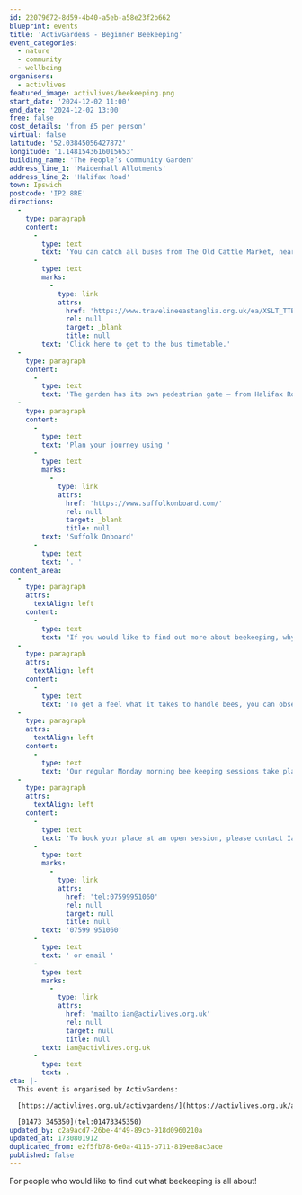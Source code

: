```yaml
---
id: 22079672-8d59-4b40-a5eb-a58e23f2b662
blueprint: events
title: 'ActivGardens - Beginner Beekeeping'
event_categories:
  - nature
  - community
  - wellbeing
organisers:
  - activlives
featured_image: activlives/beekeeping.png
start_date: '2024-12-02 11:00'
end_date: '2024-12-02 13:00'
free: false
cost_details: 'from £5 per person'
virtual: false
latitude: '52.03845056427872'
longitude: '1.1481543616015653'
building_name: 'The People’s Community Garden'
address_line_1: 'Maidenhall Allotments'
address_line_2: 'Halifax Road'
town: Ipswich
postcode: 'IP2 8RE'
directions:
  -
    type: paragraph
    content:
      -
        type: text
        text: 'You can catch all buses from The Old Cattle Market, near The Buttermarket shopping mall. '
      -
        type: text
        marks:
          -
            type: link
            attrs:
              href: 'https://www.travelineeastanglia.org.uk/ea/XSLT_TTB_REQUEST?language=en&dateDay=20130813&command=direct&net=suf&line=02016&sup=%20&project=y08&direction=R&contentFilter=TIMINGPOINTS&outputFormat=0&itdLPxx_displayHeader=false&itdLPxx_operatorCodeForTTB=731IB'
              rel: null
              target: _blank
              title: null
        text: 'Click here to get to the bus timetable.'
  -
    type: paragraph
    content:
      -
        type: text
        text: 'The garden has its own pedestrian gate – from Halifax Road, walk down the roadway (not accessible to vehicles from either end), keeping the allotment site on your left and Bourne Vale Social Club on your right – the gate is a short walk along the pavement on the left hand side. From Wherstead Road, look out for Orwell’s furniture shop and turn into the roadway opposite, which leads under the railway bridge (if you are in a car, park between the trees – if you go under the bridge you may get stuck or have a long way to reverse), walk up the roadway, pass the main allotment gates, and our pedestrian gate will be on your right.'
  -
    type: paragraph
    content:
      -
        type: text
        text: 'Plan your journey using '
      -
        type: text
        marks:
          -
            type: link
            attrs:
              href: 'https://www.suffolkonboard.com/'
              rel: null
              target: _blank
              title: null
        text: 'Suffolk Onboard'
      -
        type: text
        text: '. '
content_area:
  -
    type: paragraph
    attrs:
      textAlign: left
    content:
      -
        type: text
        text: "If you would like to find out more about beekeeping, why not come along to our open sessions?\_This will give you excellent knowledge of bees and hands-on experience of how to keep them. Once you have gained confidence, you can borrow a suit and have a go yourself.\_"
  -
    type: paragraph
    attrs:
      textAlign: left
    content:
      -
        type: text
        text: 'To get a feel what it takes to handle bees, you can observe the hive being opened and checked from the safety of our hide. If you like what you see, you can borrow a suit and shadow our bee-keepers. If you would like to know more, sign up to become a regular member of our beekeeping team. This means you will be on the priority list for a share in the honey!'
  -
    type: paragraph
    attrs:
      textAlign: left
    content:
      -
        type: text
        text: 'Our regular Monday morning bee keeping sessions take place between 11am-1pm.'
  -
    type: paragraph
    attrs:
      textAlign: left
    content:
      -
        type: text
        text: 'To book your place at an open session, please contact Ian on '
      -
        type: text
        marks:
          -
            type: link
            attrs:
              href: 'tel:07599951060'
              rel: null
              target: null
              title: null
        text: '07599 951060'
      -
        type: text
        text: ' or email '
      -
        type: text
        marks:
          -
            type: link
            attrs:
              href: 'mailto:ian@activlives.org.uk'
              rel: null
              target: null
              title: null
        text: ian@activlives.org.uk
      -
        type: text
        text: .
cta: |-
  This event is organised by ActivGardens:

  [https://activlives.org.uk/activgardens/](https://activlives.org.uk/activgardens/) 

  [01473 345350](tel:01473345350)
updated_by: c2a9acd7-26be-4f49-89cb-918d0960210a
updated_at: 1730801912
duplicated_from: e2f5fb78-6e0a-4116-b711-819ee8ac3ace
published: false
---
```

For people who would like to find out what beekeeping is all about!